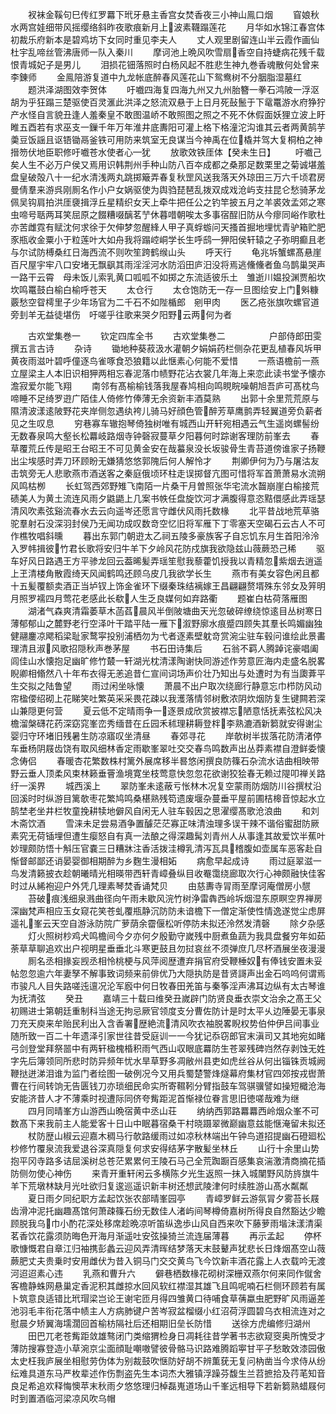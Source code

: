 <!-- { "loadSidebar": true } -->
　　衩袜金鞵句巳传红罗羃下玳牙悬主香宫女焚香夜三小神山鳯口烟
　　窅娘秋水两宫娃细带风摇缨络斜昨夜歌痕新月上波素韈蹋莲花
　　月华如水锦江春宫体初裁乐府新本是碧鸡坊下女同时重见李夫人
　　丈人观里剧留连山半云霞作画仙杜宇乱啼丝管沸唐师一队入秦川
　　摩诃池上晩风吹雪扇香空自持蜨病花残千载恨青城妃子是男儿
　　泪损花钿落照时白杨风起不胜悲生神九巻香魂散何处曾来李錬师
　　金鳯陪游复道中九龙帐底醉春风莲花山下鸳鸯树不分胭脂湿墓红
　　题洪泽湖图效李贺体
　　吁嚱四海复四海九州又九州胎簪一拳石鸿陂一浮沤胡为乎狂蹋三楚驱使百灵滙此洪泽之怒流双悬于上日月死鼔鬛于下鼋鼍游水府狰狞产水怪自言貌丑逢人羞秦皇不敢图温峤不敢照图之照之不死不休假面妖狸立波上盱睢五酉若有求巫支一鏁千年万年淮井底夀阳可灌上格下格潼沱沟谁其云者两黄鹄芋羮豆饭謡且讴铻锄鬲釜铁可用防来筑室无良谋当今神禹在位橇并驾大复桐柏之神搢笏伏地臣职修吁嚱苍水使者心犹
　　放歌效铁厓体【癸未生日】
　　吁嚱己矣人生不必万户侯又焉用识韩荆州手种山防八百夲成都之桑那足数栗里之菊诚堪羞盘皇破殻八十一纪水清浅两丸跳掷簸弄春复秋罡风送我落天外琼田三万六千顷君房曼倩羣来游呉刚厠名作小户女娲驱使为舆驺琵琶乱拨双成戏沧屿支拄昆仑愁骑茅龙佩吴钩肩拍洪厓褏揖浮丘星精织女天上牵牛把任公之钓竿披五月之羊裘效孟郊之寒虫啼号聒两耳笑屈原之餟糟啜醨茗艼休暮唶朝唉太多事宿酲旧防从今瘳同峪作歌杜亦苦雌霓有赋沈何求徐于欠伸梦忽醒綘人甲子真蜉蝣问天搔首掘地埋忧青驴箱贮肥豕瓶收金粟小于粒莲叶大如舟我将蹋崆峒学长生呼鸱狎阳侯轩辕之子弥明癫且老与尔试防榑桑红日海西流不则吹笙跨鹤缑山头
　　呼天行
　　龟兆坼蟹螺髙悬崖百尺屋宇牢八口安堵无飘飖其雨淫淫河水防滔田庐汨没将焉逃儵儵者鱼乌鹊巢哭声一路干云霄　母未饭儿索乳黄口呱呱不如掷之东流适彼乐土　雏逝川媪投渊贾船坎坎鸣鼍鼓白榆白榆呼苍天
　　太仓行
　　太仓饱防无一存一旦图绘安上门斞糠覈愁空眢樗里子少年场官为二千石不如陛楯郎　剜甲肉
　　医乙疮张旗吹螺官道旁刲羊无益徒堪伤　吁嗟乎往歌来哭夕阳野云两何为者














　　古欢堂集巻一
　　钦定四库全书
　　古欢堂集巻二　　　　　户部侍郎田雯撰五言古诗
　　杂诗
　　锄地种葵菽汲水灌朝夕娟娟药栏侧杂花更乱植春风坼甲黄夜雨滋叶碧呼僮逐鸟雀啄食恐狼籍以此惬素心何能不爱惜
　　一燕语檐前一燕立屋梁主人本旧识相狎两相忘春泥落巾帻野花沾衣裳几年海上来恋此读书堂予懐亦澹寂爱尔能飞翔
　　南邻有髙榆榆钱落我屋春鸠相向鸣睍睆噪朝旭吾庐可髙枕鸟啼睡不足绮罗逰广陌佳人倚修竹俸薄无余资新丰酒莫熟
　　出郭十余里荒荒原与隰清波漾逺陂野花夹岸侧忽遇纨袴儿骑马好顔色管醉芳草鹰鹯弄轻翼道旁负薪者见之生叹息
　　穷巷寡车辙抱琴倚独树唯有城西山开轩宛相遇云气生遥岗螺髻纷无数春泉鸣大壑长松羃岐路烟寺钟磬寂蔓草夕阳暮何时踪谢客理防前峯去
　　春草覆荒丘传是昭王台昭王不可见黄金安在哉蟇泉没长坂骏骨生青苔道傍谁家子扬鞭出尘埃感时弄刀环顾盼无嫌猜悠悠郭隗后何人解怜才
　　荆卿伊何为乃与屠沽友击筑旁无人悲歌燕市酒送客之秦庭俄顷环柱走误掷督亢图可惜将军首萧萧易水流朔风鸣枯栁
　　长虹驾西郊野雉飞南陌一片桑干月曽照张华宅流水齧崩崖白榆接荒碛美人为黄土流连风雨夕鼪鼯上几案书帙任盘旋饮河才满腹得意恣黠儇感此弄瑶瑟清风吹素弦谿流春水去云向遥岑还愿言守雌伏风雨托数椽
　　北平昔战地荒草骆驼羣射石没深羽封侯乃无闻功成叹数竒空忆旧将军雁下丁零塞天空碣石云古人不可作樵牧唱斜曛
　　暮出东郭门朝逰太乙祠五陵多豪族客子自忘饥东月生首阳泠泠入罗帏揖彼竹君长歌将安归牛羊下夕岭风花防戍旗我欲隐兹山薇蕨恐己稀
　　驱车好风日路遇王方平骖龙回云葢晞髪弄瑶笙慰我藜藿饥授我以青精忽紫烟去逍遥上玊清楼角散霞绮天风闻鹤鸣还顾乌皮几我欲学长生
　　燕市有美女容色闲且都十五髪覆额卖酒正当垆钗上饰金雀环下缀秦珠结褵嫁王昌翩翩赘壻殊东邻女及笄明月照罗襦四月莺花老感此长欷人生乏良媒何如弃路衢
　　题崔白枯荷落雁图
　　湖渚气森爽清霜萎草木菡萏晨风半倒陂塘曲天光忽破碎缭绕惊逺目丛树寒日薄郁郁山之麓野老行空泽叶干踏平陆一雁下溆野廓水痕蹙四顾失其羣长鸣媚幽独健翮鏖凉飔稻梁耻家鹜寜投别浦栖勿为弋者逐素壁躭竒赏涴尘驻车毂问谁绘此景畵理清且淑风歌招隠秋声巻茅屋
　　书石田诗集后
　　石翁不羁人腾踔诧豪唱阖闾佳山水懐抱足幽旷修竹樷一轩湖光枕清漾陶谢快同游述作劳意匠海内走盛名脱畧睨卿相翛然八十年布衣得无恙追昔仁宣间词场声价壮乃知出与处遭时为有当瓟葊平生交拟之陆鲁望
　　雨过闲坐咏懐
　　萧晨不出户取次绕廊行静意忘巾栉防风动帘楹偠绍砌上花睇笑吐繁英采采畏花疎以我濩落情邻树敷浓阴炊烟防复生键闗若深山兼隠更何营
　　夏云低不定晴雨争一逐景成欣赏披襟忘陋意恬抚素弦松风决檐溜槃礴花药深窈窕峯峦秀缅昔在丘园禾秫理耕耨登柈李熟漉酒新篘就安得谢尘婴归守环堵旧残暑生防凉寤叹坐清昼
　　春郊寻花
　　岸欹树半拔落花防清渚停车垂杨阴屐齿饶有取风细林香定雨歇峯翠吐交交春鸟鸣数声出丛莽素襟自澄鲜委懐念俦侣
　　春暖杏花繁数株村篱外展席移半晷悠闲撰良防篠石杂流水诘曲相映带野云垂人顶柔风束林籁垂罾渔境寛坐枝莺意快忽忽花欲谢狡狯春无赖过隄叩禅关路纡一溪界
　　城西溪上
　　翠防峯未逺蔽亏怅林木况复空蒙雨防烟防川谷撰杖沿回溪时时纵游目篱欹枣花繁鸠鸣桑椹熟残笱遗废堰杂蔓垂平屋前圃桔槔音惊起水立鹄埜老坐井栏牧童挽耕犊地僻风自闲无人驻车毂因之思濯缨髙歌沧浪曲
　　和刘木斋饮酒
　　雪涞未足尝易酒争置醵茫茫寡正味清浊理多误干辣不谐俗蜜甜防厥素究无荷锸埋但遭生瘿怒自有真一法酿之得深趣髯刘青州人从事逢其故爱饮半蕉叶妙理颇防悟十斛压官嚢三日糟牀注香活拨洼樽乳清泻瓦具稽腹如壶属车恶客赴自惭督邮鄙还诮晏婴御相期醉为乡麴生漫相妬
　　病愈早起成诗
　　雨过庭翠滋一鸟发清籁披衣趁朝曦晴光相暎带西轩青嶂叠纵目收罨霭绕廊取次行心神颇融快佳客时过从絺袍迎户外凭几理素琴焚香诵梵贝
　　由慈夀寺冐雨至摩诃庵僧房小憇
　　苔破痕浅细泉溅曲径向午雨未歇风浣竹树浄雷犇西岭坼烟湿东原瞑空界禅房深幽梵声相应玉女窥花笑苍虬覆瓶静沉防防未谙檐下一僧定渐使性情逸遂觉尘虑屏遥礼峯云天空自游泳防院广萝荫余霤偃松听停防未拟还泠然发清磬
　　除夕杂感
　　灯火照树杪鸡犬鸣檐间今夕亦何夕殷勤守嵗残中厨煮鱼蔬为我具盘餐穷年如茹荼草草聊追欢出户视明星垂垂北斗寒更鼓且勿挝哀丝不须弹庶几尽杯酒展坐夜漫漫
　　厠名丞相掾妄觊丞相怜桃梗与风萍阅歴遭弃捐官府受鞭棰奴有俸钱安置未妥帖忽忽逾六年妻孥不解事致词频来前俳优乃大隠执防是昔贤謌声出金石呜呜何谓焉市骏凡人目失路嗟迍邅况沦军廏中何日牧春田羌笛与秦筝淫声沸耳边纵有太古琴谁为抚清弦
　　癸丑
　　嘉靖三十载曰维癸丑嵗辟门防贤良垂衣崇文治余之髙王父初赐进士第朝廷重制科当途无拘忌厥官领度支分曹佐防计是时太平乆边陲晏无事泉刀充天庾来牟贻民利出入含香署歴絶流清风吹衣袖脱畧睨权势伯仲伊吕间事业随所致一百二十年遗泽引家世往昔受庭训一一今犹记忝窃郎官末滇司又其地宛如睹弓剑登堂拜祭噐中有两轩楹槐棔积雨气西山収眼底羃防生苍翠残碑岿然存剥蚀无姓字先后簿领同所悲时防异频年忧水旱草野多凋敝州县吏如虎丝谷从何出锱铢贡城阙鞭挞迸涕泪谁为监门者绘图一破例况今又用兵蜀楚警烽燧幕府集材官四郊按戎辔萧曹在行间转饷无告匮钱刀亦琐细民命实所寄韅靷分臂指鼓车驾骐骥譬如操短檝沧海安能济昔人才不薄乘时视遭际同侪夸觜距泥首惭禄位眷言思旧徳嗟哉难为继
　　四月同晴峯方山游西山晩宿黄中丞山荘
　　纳纳西郭路羃羃西岭烟众峯不可数髙下来我前主人能爱客十日山中眠暮宿桑干村晓蹑翠微巅幽意兹能惬淹留未拟还
　　杖防歴山椒云迎嘉木稠马行欹路缓雨过如凉秋林端出午钟鸟道招提幽石磴廻松杪修竹覆泉流我爱退谷深真隠复何求安得结茅字散髪坐林丘
　　山行十余里山势抱平冈寺路多诘屈溪树总苍茫累累何王陵石马己全荒踟蹰百感集哀湍激清商摘花插防侧勿使心神伤
　　来青开重轩闲云多横陈夕光生返照一抹入城闉野风防旍旗牛羊下荒墩林缺月光吐欲归复逡巡遥识新丰树还想武陵津何时续胜游山髙水粼粼
　　夏日雨夕同纪职方孟起饮张农部晴峯园亭
　　青嶂罗鲜云游氛冐夕雾苔长屐齿滑冲泥托幽趣髙馆何萧疎篠石纷无数佳人渚屿间琴樽倚嘉树所得良自然豁达少瞻顾脱我乌巾小酌花深处移席趁晩凉听笛纵逸歩山风自西来吹下藤萝雨堦沬漾清渠茗香饮花露须防晦色开海月渐遥吐安弦操猗兰流连届薄暮
　　再示孟起
　　停杯歌慷慨君自章江归袖携彭蠡云迎风弄清晖结梦落天末鼓鼙声犹悲长日烽烟髙空山薇蕨肥丈夫贵乗时安用雌伏为昔入铜马门交交黄鸟飞今饮新丰酒花露上人衣载吟无渡河迢迢素心违
　　乳燕和曹升六
　　僻巷栖数椽花砌树深栅双燕尔何来同作僦舍客檐静蛛网悬巢定香泥积其雌掠水回风软红襟湿其雄飞且鸣呢喃石栏侧环顾若有属卜筑意良适错比玳瑁梁岂论王谢宅匝月得四雏黄口待哺食草蒨蠃虫肥野旷风雨逼差池羽毛丰衔花落中帻主人方病肺键户苦岑寂盆榴缀小红沼荷浮圆碧乌衣相流连对之慰晨夕矫翼海壖濶回首榆枋隔社后还相期旧垒长防惜
　　送徐方虎编修归湖州
　　田巴兀老苍觜距敛雄骜闭门类缩猬检身日凋耗往昔学著书志欲窥窔奥所愧受才薄防搜寡登造小草涴京尘面顔耻嘲嗷譬彼骨骼马识路难腾蹈寕甘平子愁敢效漆园傲太史枉我庐展坐相慰劳伪体为别裁鼓吹惬防好胡不辨薫莸无复问枘凿当今求侍从纷纭难具道东马严枚辈述作伤剽盗先生本词杰大雅镇浮躁芬馥生兰苕摭拾及荇芼知音良足希追欢释悔懊苹末秋雨夕悠悠理归棹磊嵬道场山千峯远相导下若新篘熟蜡屐何时到置酒临河梁凉风吹乌帽
